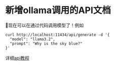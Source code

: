 # 新增ollama调用的API文档

🎉现在可以在通过代码调用模型了！例如
```shell
curl http://localhost:11434/api/generate -d '{
  "model": "llama3.2",
  "prompt": "Why is the sky blue?"
}'
```
详细[api教程](/docs/private_llm/reference/api)